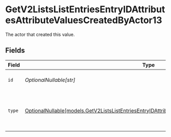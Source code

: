 # GetV2ListsListEntriesEntryIDAttributesAttributeValuesCreatedByActor13

The actor that created this value.


## Fields

| Field                                                                                                                                                                                        | Type                                                                                                                                                                                         | Required                                                                                                                                                                                     | Description                                                                                                                                                                                  |
| -------------------------------------------------------------------------------------------------------------------------------------------------------------------------------------------- | -------------------------------------------------------------------------------------------------------------------------------------------------------------------------------------------- | -------------------------------------------------------------------------------------------------------------------------------------------------------------------------------------------- | -------------------------------------------------------------------------------------------------------------------------------------------------------------------------------------------- |
| `id`                                                                                                                                                                                         | *OptionalNullable[str]*                                                                                                                                                                      | :heavy_minus_sign:                                                                                                                                                                           | An ID to identify the actor.                                                                                                                                                                 |
| `type`                                                                                                                                                                                       | [OptionalNullable[models.GetV2ListsListEntriesEntryIDAttributesAttributeValuesCreatedByActorType13]](../models/getv2listslistentriesentryidattributesattributevaluescreatedbyactortype13.md) | :heavy_minus_sign:                                                                                                                                                                           | The type of actor. [Read more information on actor types here](/docs/actors).                                                                                                                |